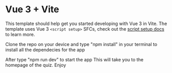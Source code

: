 # Vue 3 + Vite

This template should help get you started developing with Vue 3 in Vite. The template uses Vue 3 `<script setup>` SFCs, check out the [script setup docs](https://v3.vuejs.org/api/sfc-script-setup.html#sfc-script-setup) to learn more.
 
 Clone the repo on your device and type "npm install" in your terminal to install all the dependecies for the app

 After type "npm run dev" to start the app
 This will take you to the homepage of the quiz. Enjoy
